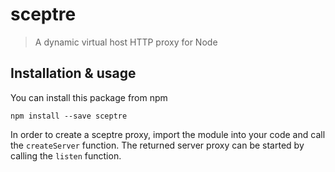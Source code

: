 # sceptre
> A dynamic virtual host HTTP proxy for Node

## Installation & usage

You can install this package from npm
```
npm install --save sceptre
```

In order to create a sceptre proxy, import the module into your code
and call the `createServer` function. The returned server proxy can be
started by calling the `listen` function.